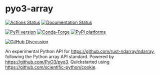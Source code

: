 # pyo3-array

[![Actions Status][actions-badge]][actions-link]
[![Documentation Status][rtd-badge]][rtd-link]

[![PyPI version][pypi-version]][pypi-link]
[![Conda-Forge][conda-badge]][conda-link]
[![PyPI platforms][pypi-platforms]][pypi-link]

[![GitHub Discussion][github-discussions-badge]][github-discussions-link]

<!-- SPHINX-START -->

<!-- prettier-ignore-start -->
[actions-badge]:            https://github.com/lucascolley/pyo3-array/workflows/CI/badge.svg
[actions-link]:             https://github.com/lucascolley/pyo3-array/actions
[conda-badge]:              https://img.shields.io/conda/vn/conda-forge/pyo3-array
[conda-link]:               https://github.com/conda-forge/pyo3-array-feedstock
[github-discussions-badge]: https://img.shields.io/static/v1?label=Discussions&message=Ask&color=blue&logo=github
[github-discussions-link]:  https://github.com/lucascolley/pyo3-array/discussions
[pypi-link]:                https://pypi.org/project/pyo3-array/
[pypi-platforms]:           https://img.shields.io/pypi/pyversions/pyo3-array
[pypi-version]:             https://img.shields.io/pypi/v/pyo3-array
[rtd-badge]:                https://readthedocs.org/projects/pyo3-array/badge/?version=latest
[rtd-link]:                 https://pyo3-array.readthedocs.io/en/latest/?badge=latest

<!-- prettier-ignore-end -->

An experimental Python API for https://github.com/rust-ndarray/ndarray, following the Python array API standard.
Powered by https://github.com/PyO3/pyo3.
Quickstarted using https://github.com/scientific-python/cookie.
